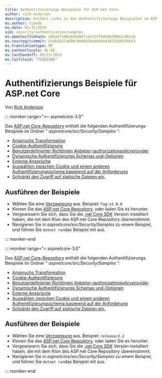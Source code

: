 ```yaml
---
title: Authentifizierungs Beispiele für ASP.net Core
author: rick-anderson
description: Enthält Links zu den Authentifizierungs Beispielen im ASP.net Core Repository.
ms.author: riande
ms.date: 01/31/2019
uid: security/authentication/samples
ms.openlocfilehash: d49aef198e926d88f1a6727f84b06f0861c8812d
ms.sourcegitcommit: d34b2627a69bc8940b76a949de830335db9701d3
ms.translationtype: MT
ms.contentlocale: de-DE
ms.lasthandoff: 09/23/2019
ms.locfileid: "71187295"
---
```

# <a name="authentication-samples-for-aspnet-core"></a>Authentifizierungs Beispiele für ASP.net Core

Von [Rick Anderson](https://twitter.com/RickAndMSFT)

::: moniker range=">= aspnetcore-3.0"

Das [ASP.net Core-Repository](https://github.com/aspnet/AspNetCore) enthält die folgenden Authentifizierungs Beispiele im Ordner " *aspnetcore/src/Security/Samples* ":

* [Anspruchs Transformation](https://github.com/aspnet/AspNetCore/tree/release/3.0/src/Security/samples/ClaimsTransformation)
* [Cookie-Authentifizierung](https://github.com/aspnet/AspNetCore/tree/release/3.0/src/Security/samples/Cookies)
* [Benutzerdefinierter Richtlinien Anbieter-iauthorizationpolicyprovider](https://github.com/aspnet/AspNetCore/tree/release/3.0/src/Security/samples/CustomPolicyProvider)
* [Dynamische Authentifizierungs Schemas und-Optionen](https://github.com/aspnet/AspNetCore/tree/release/3.0/src/Security/samples/DynamicSchemes)
* [Externe Ansprüche](https://github.com/aspnet/AspNetCore/tree/release/3.0/src/Security/samples/Identity.ExternalClaims)
* [Auswählen zwischen Cookie und einem anderen Authentifizierungsschema basierend auf der Anforderung](https://github.com/aspnet/AspNetCore/tree/release/3.0/src/Security/samples/PathSchemeSelection)
* [Schränkt den Zugriff auf statische Dateien ein.](https://github.com/aspnet/AspNetCore/tree/release/3.0/src/Security/samples/StaticFilesAuth)

## <a name="run-the-samples"></a>Ausführen der Beispiele

* Wählen Sie eine [Verzweigung](https://github.com/aspnet/AspNetCore) aus. Beispiel: `Tag:v3.0.0`
* Klonen Sie das [ASP.net Core Repository](https://github.com/aspnet/AspNetCore), oder laden Sie es herunter.
* Vergewissern Sie sich, dass Sie die [.net Core SDK](https://www.microsoft.com/net/download/all) Version installiert haben, die mit dem Klon des ASP.net Core Repository übereinstimmt.
* Navigieren Sie in *aspnetcore/src/Security/Samples* zu einem Beispiel, und führen Sie `dotnet run`das Beispiel mit aus.

::: moniker-end

::: moniker range="< aspnetcore-3.0"

Das [ASP.net Core-Repository](https://github.com/aspnet/AspNetCore) enthält die folgenden Authentifizierungs Beispiele im Ordner " *aspnetcore/src/Security/Samples* ":

* [Anspruchs Transformation](https://github.com/aspnet/AspNetCore/tree/release/2.2/src/Security/samples/ClaimsTransformation)
* [Cookie-Authentifizierung](https://github.com/aspnet/AspNetCore/tree/release/2.2/src/Security/samples/Cookies)
* [Benutzerdefinierter Richtlinien Anbieter-iauthorizationpolicyprovider](https://github.com/aspnet/AspNetCore/tree/release/2.2/src/Security/samples/CustomPolicyProvider)
* [Dynamische Authentifizierungs Schemas und-Optionen](https://github.com/aspnet/AspNetCore/tree/release/2.2/src/Security/samples/DynamicSchemes)
* [Externe Ansprüche](https://github.com/aspnet/AspNetCore/tree/release/2.2/src/Security/samples/Identity.ExternalClaims)
* [Auswählen zwischen Cookie und einem anderen Authentifizierungsschema basierend auf der Anforderung](https://github.com/aspnet/AspNetCore/tree/release/2.2/src/Security/samples/PathSchemeSelection)
* [Schränkt den Zugriff auf statische Dateien ein.](https://github.com/aspnet/AspNetCore/tree/release/2.2/src/Security/samples/StaticFilesAuth)

## <a name="run-the-samples"></a>Ausführen der Beispiele

* Wählen Sie eine [Verzweigung](https://github.com/aspnet/AspNetCore) aus. Beispiel: `release/2.2`
* Klonen Sie das [ASP.net Core Repository](https://github.com/aspnet/AspNetCore), oder laden Sie es herunter.
* Vergewissern Sie sich, dass Sie die [.net Core SDK](https://www.microsoft.com/net/download/all) Version installiert haben, die mit dem Klon des ASP.net Core Repository übereinstimmt.
* Navigieren Sie in *aspnetcore/src/Security/Samples* zu einem Beispiel, und führen Sie `dotnet run`das Beispiel mit aus.

::: moniker-end
